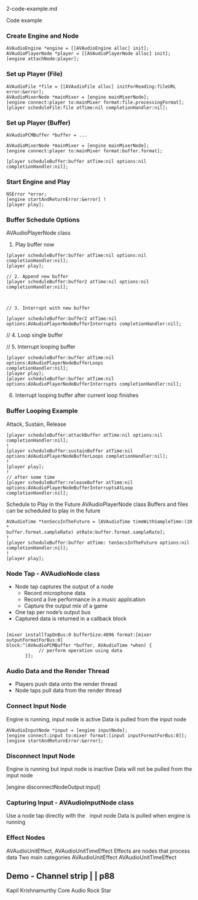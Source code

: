 2-code-example.md


Code example

### Create Engine and Node


```
AVAudioEngine *engine = [[AVAudioEngine alloc] init];
AVAudioPlayerNode *player = [[AVAudioPlayerNode alloc] init];
[engine attachNode:player];
```


### Set up Player (File)

```
AVAudioFile *file = [[AVAudioFile alloc] initForReading:fileURL
error:&error];
AVAudioMixerNode *mainMixer = [engine mainMixerNode];
[engine connect:player to:mainMixer format:file.processingFormat];
[player scheduleFile:file atTime:nil completionHandler:nil];
```

### Set up Player (Buffer)

```
AVAudioPCMBuffer *buffer = ...

AVAudioMixerNode *mainMixer = [engine mainMixerNode];
[engine connect:player to:mainMixer format:buffer.format];

[player scheduleBuffer:buffer atTime:nil options:nil completionHandler:nil];
```


### Start Engine and Play

```
NSError *error;
[engine startAndReturnError:&error] !
[player play];
```


### Buffer Schedule Options

AVAudioPlayerNode class
1. Play buffer now

```
[player scheduleBuffer:buffer atTime:nil options:nil completionHandler:nil];
[player play];

// 2. Append new buffer
[player scheduleBuffer:buffer2 atTime:nil options:nil completionHandler:nil];



// 3. Interrupt with new buffer

[player scheduleBuffer:buffer2 atTime:nil
options:AVAudioPlayerNodeBufferInterrupts completionHandler:nil];

```

// 4. Loop single buffer


// 
5. Interrupt looping buffer

```
[player scheduleBuffer:buffer atTime:nil options:AVAudioPlayerNodeBufferLoops
completionHandler:nil];
[player play];
[player scheduleBuffer:buffer atTime:nil
options:AVAudioPlayerNodeBufferInterrupts completionHandler:nil];
```

6. Interrupt looping buffer after current loop finishes


### Buffer Looping Example

Attack, Sustain, Release

```
[player scheduleBuffer:attackBuffer atTime:nil options:nil
completionHandler:nil];
!
[player scheduleBuffer:sustainBuffer atTime:nil
options:AVAudioPlayerNodeBufferLoops completionHandler:nil];
!
[player play];
!
// after some time
[player scheduleBuffer:releaseBuffer atTime:nil
options:AVAudioPlayerNodeBufferInterruptsAtLoop completionHandler:nil];
```

Schedule to Play in the Future
AVAudioPlayerNode class
Buffers and files can be scheduled to play in the future

```
AVAudioTime *tenSecsInTheFuture = [AVAudioTime timeWithSampleTime:(10 *
buffer.format.sampleRate) atRate:buffer.format.sampleRate];
!
[player scheduleBuffer:buffer atTime: tenSecsInTheFuture options:nil
completionHandler:nil];
!
[player play];
```


### Node Tap - AVAudioNode class

- Node tap captures the output of a node
  - Record microphone data
  - Record a live performance in a music application
  - Capture the output mix of a game
- One tap per node’s output bus
- Captured data is returned in a callback block


```

[mixer installTapOnBus:0 bufferSize:4096 format:[mixer outputFormatForBus:0]
block:^(AVAudioPCMBuffer *buffer, AVAudioTime *when) {
            // perform operation using data
       }];
```

### Audio Data and the Render Thread

- Players push data onto the render thread
- Node taps pull data from the render thread


### Connect Input Node

Engine is running, input node is active Data is pulled from the input node


```
AVAudioInputNode *input = [engine inputNode];
[engine connect:input to:mixer format:[input inputFormatForBus:0]];
[engine startAndReturnError:&error];
```

### Disconnect Input Node

Engine is running but input node is inactive Data will not be pulled from the input node

[engine disconnectNodeOutput:input]


### Capturing Input - AVAudioInputNode class

Use a node tap directly with the   input node
Data is pulled when engine is running


### Effect Nodes

AVAudioUnitEffect, AVAudioUnitTimeEffect
Effects are nodes that process data
Two main categories
AVAudioUnitEffect AVAudioUnitTimeEffect




## Demo - Channel strip | | p88
Kapil Krishnamurthy
Core Audio Rock Star

